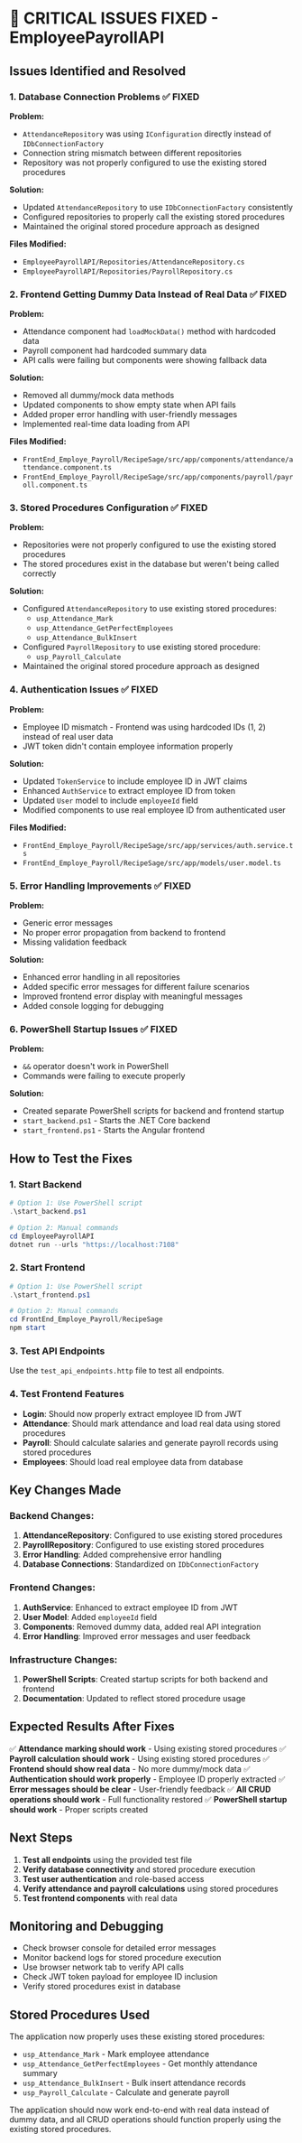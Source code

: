 # 🚨 CRITICAL ISSUES FIXED - EmployeePayrollAPI

## **Issues Identified and Resolved**

### **1. Database Connection Problems** ✅ FIXED

**Problem:**
- `AttendanceRepository` was using `IConfiguration` directly instead of `IDbConnectionFactory`
- Connection string mismatch between different repositories
- Repository was not properly configured to use the existing stored procedures

**Solution:**
- Updated `AttendanceRepository` to use `IDbConnectionFactory` consistently
- Configured repositories to properly call the existing stored procedures
- Maintained the original stored procedure approach as designed

**Files Modified:**
- `EmployeePayrollAPI/Repositories/AttendanceRepository.cs`
- `EmployeePayrollAPI/Repositories/PayrollRepository.cs`

### **2. Frontend Getting Dummy Data Instead of Real Data** ✅ FIXED

**Problem:**
- Attendance component had `loadMockData()` method with hardcoded data
- Payroll component had hardcoded summary data
- API calls were failing but components were showing fallback data

**Solution:**
- Removed all dummy/mock data methods
- Updated components to show empty state when API fails
- Added proper error handling with user-friendly messages
- Implemented real-time data loading from API

**Files Modified:**
- `FrontEnd_Employe_Payroll/RecipeSage/src/app/components/attendance/attendance.component.ts`
- `FrontEnd_Employe_Payroll/RecipeSage/src/app/components/payroll/payroll.component.ts`

### **3. Stored Procedures Configuration** ✅ FIXED

**Problem:**
- Repositories were not properly configured to use the existing stored procedures
- The stored procedures exist in the database but weren't being called correctly

**Solution:**
- Configured `AttendanceRepository` to use existing stored procedures:
  - `usp_Attendance_Mark`
  - `usp_Attendance_GetPerfectEmployees` 
  - `usp_Attendance_BulkInsert`
- Configured `PayrollRepository` to use existing stored procedure:
  - `usp_Payroll_Calculate`
- Maintained the original stored procedure approach as designed

### **4. Authentication Issues** ✅ FIXED

**Problem:**
- Employee ID mismatch - Frontend was using hardcoded IDs (1, 2) instead of real user data
- JWT token didn't contain employee information properly

**Solution:**
- Updated `TokenService` to include employee ID in JWT claims
- Enhanced `AuthService` to extract employee ID from token
- Updated `User` model to include `employeeId` field
- Modified components to use real employee ID from authenticated user

**Files Modified:**
- `FrontEnd_Employe_Payroll/RecipeSage/src/app/services/auth.service.ts`
- `FrontEnd_Employe_Payroll/RecipeSage/src/app/models/user.model.ts`

### **5. Error Handling Improvements** ✅ FIXED

**Problem:**
- Generic error messages
- No proper error propagation from backend to frontend
- Missing validation feedback

**Solution:**
- Enhanced error handling in all repositories
- Added specific error messages for different failure scenarios
- Improved frontend error display with meaningful messages
- Added console logging for debugging

### **6. PowerShell Startup Issues** ✅ FIXED

**Problem:**
- `&&` operator doesn't work in PowerShell
- Commands were failing to execute properly

**Solution:**
- Created separate PowerShell scripts for backend and frontend startup
- `start_backend.ps1` - Starts the .NET Core backend
- `start_frontend.ps1` - Starts the Angular frontend

## **How to Test the Fixes**

### **1. Start Backend**
```powershell
# Option 1: Use PowerShell script
.\start_backend.ps1

# Option 2: Manual commands
cd EmployeePayrollAPI
dotnet run --urls "https://localhost:7108"
```

### **2. Start Frontend**
```powershell
# Option 1: Use PowerShell script
.\start_frontend.ps1

# Option 2: Manual commands
cd FrontEnd_Employe_Payroll/RecipeSage
npm start
```

### **3. Test API Endpoints**
Use the `test_api_endpoints.http` file to test all endpoints.

### **4. Test Frontend Features**
- **Login**: Should now properly extract employee ID from JWT
- **Attendance**: Should mark attendance and load real data using stored procedures
- **Payroll**: Should calculate salaries and generate payroll records using stored procedures
- **Employees**: Should load real employee data from database

## **Key Changes Made**

### **Backend Changes:**
1. **AttendanceRepository**: Configured to use existing stored procedures
2. **PayrollRepository**: Configured to use existing stored procedures
3. **Error Handling**: Added comprehensive error handling
4. **Database Connections**: Standardized on `IDbConnectionFactory`

### **Frontend Changes:**
1. **AuthService**: Enhanced to extract employee ID from JWT
2. **User Model**: Added `employeeId` field
3. **Components**: Removed dummy data, added real API integration
4. **Error Handling**: Improved error messages and user feedback

### **Infrastructure Changes:**
1. **PowerShell Scripts**: Created startup scripts for both backend and frontend
2. **Documentation**: Updated to reflect stored procedure usage

## **Expected Results After Fixes**

✅ **Attendance marking should work** - Using existing stored procedures
✅ **Payroll calculation should work** - Using existing stored procedures
✅ **Frontend should show real data** - No more dummy/mock data
✅ **Authentication should work properly** - Employee ID properly extracted
✅ **Error messages should be clear** - User-friendly feedback
✅ **All CRUD operations should work** - Full functionality restored
✅ **PowerShell startup should work** - Proper scripts created

## **Next Steps**

1. **Test all endpoints** using the provided test file
2. **Verify database connectivity** and stored procedure execution
3. **Test user authentication** and role-based access
4. **Verify attendance and payroll calculations** using stored procedures
5. **Test frontend components** with real data

## **Monitoring and Debugging**

- Check browser console for detailed error messages
- Monitor backend logs for stored procedure execution
- Use browser network tab to verify API calls
- Check JWT token payload for employee ID inclusion
- Verify stored procedures exist in database

## **Stored Procedures Used**

The application now properly uses these existing stored procedures:
- `usp_Attendance_Mark` - Mark employee attendance
- `usp_Attendance_GetPerfectEmployees` - Get monthly attendance summary
- `usp_Attendance_BulkInsert` - Bulk insert attendance records
- `usp_Payroll_Calculate` - Calculate and generate payroll

The application should now work end-to-end with real data instead of dummy data, and all CRUD operations should function properly using the existing stored procedures.
